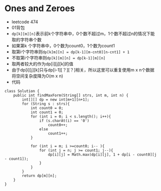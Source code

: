 # Ones and Zeroes

- leetcode 474
- 01背包
- `dp[k][m][n]`表示前k个字符串中，0个数不超过m，1个数不超过n的情况下能取的字符串个数
- 如果第k 个字符串中，0个数为count0，1个数为count1
- 取第i个字符串则`dp[k]m][n] = dp[k-1][m-cnt0][n-cnt1] + 1`
- 不取第i个字符串则`dp[k][m][n] = dp[k-1][m][n]`
- 取两者较大的作为dp[i][j][k]的值
- 由于dp[i][j][k]只与dp[i-1][？][？]相关，所以这里可以重复使用m x n个数据将空间复杂度降为O(m x n)
- 代码

```
class Solution {
    public int findMaxForm(String[] strs, int m, int n) {
        int[][] dp = new int[m+1][n+1];
        for (String s : strs){
            int count0 = 0;
            int count1 = 0;
            for (int i = 0; i < s.length(); i++){
                if (s.charAt(i) == '0')
                    count0++;
                else
                    count1++;
            }

            for (int i = m; i >=count0; i-- ){
                for (int j = n; j >= count1; j--){
                    dp[i][j] = Math.max(dp[i][j], 1 + dp[i - count0][j - count1]);
                }
            }
        }
        return dp[m][n];
    }
}
```

